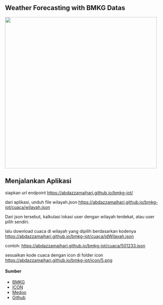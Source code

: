 ## Weather Forecasting with BMKG Datas

<img src="https://www.topasiatour.com/pic/Indonesia/guide/indonesia-weather.jpg" width="500" height="500">

## Menjalankan Aplikasi
siapkan url endpoint https://abdazzamajhari.github.io/bmkg-iot/

dari aplikasi, unduh file wilayah.json https://abdazzamajhari.github.io/bmkg-iot/cuaca/wilayah.json

Dari json tersebut, kalkulasi lokasi user dengan wilayah terdekat, atau user pilih sendiri.

lalu download cuaca di wilayah yang dipilih berdasarkan kodenya https://abdazzamajhari.github.io/bmkg-iot/cuaca/idWilayah.json

contoh: https://abdazzamajhari.github.io/bmkg-iot/cuaca/501233.json

sesuaikan kode cuaca dengan icon di folder icon https://abdazzamajhari.github.io/bmkg-iot/icon/5.png

#### Sumber
-  [BMKG](http://data.bmkg.go.id/prakiraan-cuaca/)
-  [ICON](http://www.iconarchive.com/tag/weather)
-  [Medoo](http://www.iconarchive.com/tag/weather)
-  [Github](https://github.com/ibnux)
